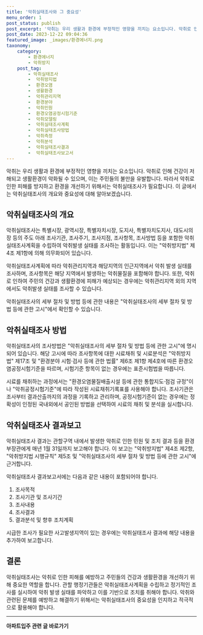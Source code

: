 ```yaml
---
title: '악취실태조사와 그 중요성'
menu_order: 1
post_status: publish
post_excerpt: '악취는 우리 생활과 환경에 부정적인 영향을 끼치는 요소입니다. 악취로 인해 건강이 저해되고 생활환경이 악화될 수 있으며, 이는 주민들의 불만을 유발합니다. 따라서 악취로 인한 피해를 방지하고 환경을 개선하기 위해서는 악취실태조사가 필요합니다. 이 글에서는 악취실태조사의 개요와 중요성에 대해 알아보겠습니다.'
post_date: 2023-12-22 09:04:36
featured_image: _images/환경에너지.png
taxonomy:
    category:
        - 환경에너지
        - 악취방지
    post_tag:
        - 악취실태조사
        -  악취방지법
        -  환경오염
        -  생활환경
        -  악취관리지역
        -  환경분야
        -  악취민원
        -  환경오염공정시험기준
        -  악취모델링
        -  악취실태조사계획
        -  악취실태조사방법
        -  악취측정
        -  악취분석
        -  악취실태조사결과
        -  악취실태조사보고서
---
```



악취는 우리 생활과 환경에 부정적인 영향을 끼치는 요소입니다. 악취로 인해 건강이 저해되고 생활환경이 악화될 수 있으며, 이는 주민들의 불만을 유발합니다. 따라서 악취로 인한 피해를 방지하고 환경을 개선하기 위해서는 악취실태조사가 필요합니다. 이 글에서는 악취실태조사의 개요와 중요성에 대해 알아보겠습니다.

## 악취실태조사의 개요

악취실태조사는 특별시장, 광역시장, 특별자치시장, 도지사, 특별자치도지사, 대도시의 장 등의 주도 아래 조사기관, 조사주기, 조사지점, 조사항목, 조사방법 등을 포함한 악취실태조사계획을 수립하여 악취발생 실태를 조사하는 활동입니다. 이는 "악취방지법" 제4조 제1항에 의해 의무화되어 있습니다.

악취실태조사계획에 따라 악취관리지역과 해당지역의 인근지역에서 악취 발생 실태를 조사하며, 조사항목은 해당 지역에서 발생하는 악취물질을 포함해야 합니다. 또한, 악취로 인하여 주민의 건강과 생활환경에 피해가 예상되는 경우에는 악취관리지역 외의 지역에서도 악취발생 실태를 조사할 수 있습니다.

악취실태조사의 세부 절차 및 방법 등에 관한 내용은 "악취실태조사의 세부 절차 및 방법 등에 관한 고시"에서 확인할 수 있습니다.

## 악취실태조사 방법

악취실태조사의 조사방법은 "악취실태조사의 세부 절차 및 방법 등에 관한 고시"에 명시되어 있습니다. 해당 고시에 따라 조사항목에 대한 시료채취 및 시료분석은 "악취방지법" 제17조 및 "환경분야 시험·검사 등에 관한 법률" 제6조 제1항 제4호에 따른 환경오염공정시험기준을 따르며, 시험기준 항목이 없는 경우에는 표준시험법을 따릅니다.

시료를 채취하는 과정에서는 "환경오염물질배출시설 등에 관한 통합지도·점검 규정"이나 "악취공정시험기준"에 따라 작성된 시료채취기록표를 사용해야 합니다. 조사기관은 조사부터 결과산출까지의 과정을 기록하고 관리하며, 공정시험기준이 없는 경우에는 정확성이 인정된 국내외에서 공인된 방법을 선택하여 시료의 채취 및 분석을 실시합니다.

## 악취실태조사 결과보고

악취실태조사 결과는 관할구역 내에서 발생한 악취로 인한 민원 및 조치 결과 등을 환경부장관에게 매년 1월 31일까지 보고해야 합니다. 이 보고는 "악취방지법" 제4조 제2항, "악취방지법 시행규칙" 제5조 및 "악취실태조사의 세부 절차 및 방법 등에 관한 고시"에 근거합니다.

악취실태조사 결과보고서에는 다음과 같은 내용이 포함되어야 합니다.

1. 조사목적
2. 조사기관 및 조사기간
3. 조사내용
4. 조사결과
5. 결과분석 및 향후 조치계획

시급한 조사가 필요한 사고발생지역이 있는 경우에는 악취실태조사 결과에 해당 내용을 추가하여 보고합니다.

## 결론

악취실태조사는 악취로 인한 피해를 예방하고 주민들의 건강과 생활환경을 개선하기 위해 중요한 역할을 합니다. 관할 행정기관들은 악취실태조사계획을 수립하고 정기적인 조사를 실시하여 악취 발생 실태를 파악하고 이를 기반으로 조치를 취해야 합니다. 악취와 관련된 문제를 예방하고 해결하기 위해서는 악취실태조사의 중요성을 인지하고 적극적으로 활용해야 합니다.
<!-- wp:separator -->
<hr class="wp-block-separator has-alpha-channel-opacity"/>
<!-- /wp:separator -->

<!-- wp:group {"backgroundColor":"base","layout":{"type":"constrained"}} -->
<div class="wp-block-group has-base-background-color has-background"><!-- wp:paragraph {"align":"center","fontSize":"medium"} -->
<p class="has-text-align-center has-large-font-size"><strong>아파트입주 관련 글 바로가기</strong></p>
<!-- /wp:paragraph -->


<!-- wp:latest-posts
{"categories":[{"id":28177,"count":19,"description":"","link":"https://uknowlaw.com/category/%ec%95%84%ed%8c%8c%ed%8a%b8%ec%9e%85%ec%a3%bc/","name":"아파트입주","slug":"아파트입주","taxonomy":"category","parent":0,"meta":[],"_links":{"self":[{"href":"https://uknowlaw.com/wp-json/wp/v2/categories/28177"}],"collection":[{"href":"https://uknowlaw.com/wp-json/wp/v2/categories"}],"about":[{"href":"https://uknowlaw.com/wp-json/wp/v2/taxonomies/category"}],"wp:post_type":[{"href":"https://uknowlaw.com/wp-json/wp/v2/posts?categories=28177"}],"curies":[{"name":"wp","href":"https://api.w.org/{rel}","templated":true}]}}],"postsToShow":100,"excerptLength":28,"postLayout":"grid","columns":2,"featuredImageAlign":"left","featuredImageSizeSlug":"large","fontSize":"small"} /--></div>
<!-- /wp:group -->